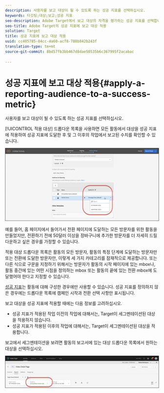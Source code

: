 ```yaml
---
description: 사용자를 보고 대상이 될 수 있도록 하는 성공 지표를 선택하십시오.
keywords: 타깃팅;대상;보고;성공 지표
seo-description: Adobe Target에서 보고 대상의 자격을 평가하는 성공 지표를 선택합니다.
seo-title: Adobe Target의 성공 지표에 보고 대상 적용
solution: Target
title: 성공 지표에 보고 대상 적용
uuid: cc485785-84cc-4a60-acf8-788b842b243f
translation-type: tm+mt
source-git-commit: 8bd57fb3bb467d8dae50535b6c367995f2acabac

---
```



# 성공 지표에 보고 대상 적용{#apply-a-reporting-audience-to-a-success-metric}

사용자를 보고 대상이 될 수 있도록 하는 성공 지표를 선택하십시오.

[!UICONTROL 적용 대상] 드롭다운 목록을 사용하면 모든 활동에서 대상을 성공 지표에 적용하여 성공 지표에 도달한 후 및 그 이후의 작업에서 보고된 수치를 확인할 수 있습니다.

![](assets/success_metric.png)

예를 들어, 홈 페이지에서 들어가서 전환 페이지에 도달하는 모든 방문자를 위한 활동을 만들었지만, 전환하기 전에 50달러 이상을 장바구니에 추가한 방문자를 더 자세히 드릴다운하고 싶은 경우를 가정할 수 있습니다.

적용 대상 드롭다운 목록은 활동의 모든 방문자, 활동의 특정 단계에 도달하는 방문자만 또는 전환에 도달한 방문자만, 이렇게 세 가지 카테고리를 잠재적으로 제공합니다. 또는 다른 식으로 구문을 지정하기 위해서는 방문자가 활동의 시작 페이지에 있는 mbox나, 활동 중간에 있는 어떤 시점을 정의하는 mbox 또는 활동의 끝에 있는 전환 mbox에 도달했어야 한다고 지정할 수 있습니다.

[성공 지표](../c-activities/r-success-metrics/success-metrics.md#reference_D011575C85DA48E989A244593D9B9924)는 활동에 대해 구성한 경우에만 사용할 수 있습니다. 성공 지표를 정의하지 않은 경우에는 드롭다운 목록에 캠페인 시작과 전환 선택 사항만 표시됩니다.

보고 대상을 성공 지표에 적용할 때에는 다음 정보를 고려하십시오.

* 성공 지표가 적용된 작업 이전의 작업에 대해서는, Target이 세그멘테이션된 대상을 적용하지 않습니다.
* 성공 지표가 적용된 이후의 작업에 대해서는, Target이 세그멘테이션된 대상을 적용합니다.

보고에서 세그멘테이션을 보려면 활동의 보고서에 있는 대상 드롭다운 목록에서 원하는 대상을 선택하십시오.

![](assets/reporting_audience_dropdown.png)

